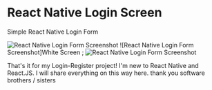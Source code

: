 # React Native Login Screen

Simple React Native Login Form

![React Native Login Form Screenshot](https://i.ibb.co/0B4r6jx/Screenshot-20220501-154400.png)
![React Native Login Form Screenshot]White Screen ;
![React Native Login Form Screenshot](https://i.ibb.co/HG6Ky6S/Screenshot-20220501-154355.png)

That's it for my Login-Register project! I'm new to React Native and React.JS. I will share everything on this way here. thank you software brothers / sisters
